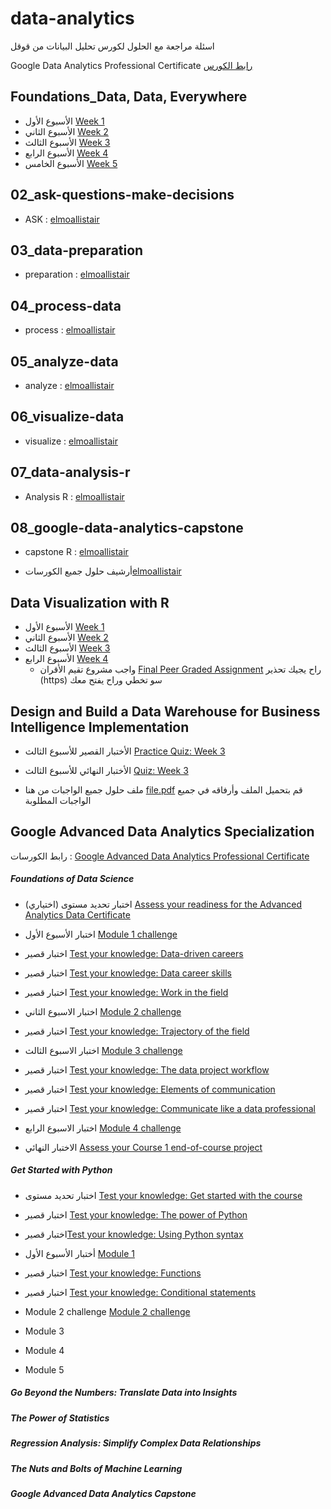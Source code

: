 # data-analytics

اسئلة مراجعة مع الحلول لكورس تحليل البيانات من قوقل 

Google Data Analytics Professional Certificate [رابط الكورس](https://www.coursera.org/professional-certificates/google-data-analytics)





## Foundations_Data, Data, Everywhere

* الأسبوع الأول [Week 1](/Foundations_Data%2C%20Data%2C%20Everywhere/Week_1)
* الأسبوع الثاني [Week 2](/Foundations_Data%2C%20Data%2C%20Everywhere/Week_2)
* الأسبوع الثالث [Week 3](/Foundations_Data%2C%20Data%2C%20Everywhere/Week_3)
* الأسبوع الرابع [Week 4](/Foundations_Data%2C%20Data%2C%20Everywhere/Week_4)
* الأسبوع الخامس [Week 5](/Foundations_Data%2C%20Data%2C%20Everywhere/Week_5)




## 02_ask-questions-make-decisions

-  ASK : [elmoallistair](https://github.com/elmoallistair/google-data-analytics/tree/33aebadb2d76570b53a3110e8b2ff2051a0daf1d/02_ask-questions-make-decisions)



## 03_data-preparation

-  preparation : [elmoallistair](https://github.com/elmoallistair/google-data-analytics/tree/33aebadb2d76570b53a3110e8b2ff2051a0daf1d/03_data-preparation)



## 04_process-data

-  process : [elmoallistair](https://github.com/elmoallistair/google-data-analytics/tree/33aebadb2d76570b53a3110e8b2ff2051a0daf1d/04_process-data)


## 05_analyze-data

-  analyze : [elmoallistair](https://github.com/elmoallistair/google-data-analytics/tree/33aebadb2d76570b53a3110e8b2ff2051a0daf1d/05_analyze-data)



## 06_visualize-data

-  visualize : [elmoallistair](https://github.com/elmoallistair/google-data-analytics/tree/33aebadb2d76570b53a3110e8b2ff2051a0daf1d/06_visualize-data)


## 07_data-analysis-r

-  Analysis R : [elmoallistair](https://github.com/elmoallistair/google-data-analytics/tree/33aebadb2d76570b53a3110e8b2ff2051a0daf1d/07_data-analysis-r)


## 08_google-data-analytics-capstone

-  capstone R : [elmoallistair](https://github.com/elmoallistair/google-data-analytics/tree/33aebadb2d76570b53a3110e8b2ff2051a0daf1d/08_google-data-analytics-capstone)



-   أرشيف حلول جميع الكورسات[elmoallistair](https://github.com/elmoallistair/google-data-analytics/tree/33aebadb2d76570b53a3110e8b2ff2051a0daf1d)




## Data Visualization with R
- الأسبوع الأول [Week 1](https://progiez.com/data-visualization-with-r-week-1-coursera-quiz-answers)
- الأسبوع الثاني  [Week 2](https://progiez.com/data-visualization-with-r-week-2-coursera-quiz-answers)
- الأسبوع الثالث  [Week 3](https://progiez.com/data-visualization-with-r-week-3-coursera-quiz-answers)
- الأسبوع الرابع  [Week 4](https://progiez.com/data-visualization-with-r-week-4-coursera-quiz-answers)
  - واجب مشروع تقيم الأقران   [Final Peer Graded Assignment](https://progiez.com/final-peer-graded-assignmnet-week-4)
راح يجيك تحذير (https) سو تخطي وراح يفتح معك





## Design and Build a Data Warehouse for Business Intelligence Implementation


*  الأختبار القصير للأسبوع الثالث [Practice Quiz: Week 3](/Design%20and%20Build%20a%20Data%20Warehouse%20for%20Business%20Intelligence%20Implementation/Week_3/Practice%20Quiz%20for%20module%203%20assignment-Test%20DW.md) 

*  الأختبار النهائي للأسبوع الثالث [Quiz: Week 3](/Design%20and%20Build%20a%20Data%20Warehouse%20for%20Business%20Intelligence%20Implementation/Week_3/Quiz%20for%20module%203%20assignment-Production%20DW.md) 

* ملف حلول جميع الواجبات من هنا [file.pdf](/file.pdf) قم بتحميل الملف وأرفاقه في جميع الواجبات المطلوبة 






## Google Advanced Data Analytics Specialization

رابط الكورسات :
[Google Advanced Data Analytics Professional Certificate](https://www.coursera.org/professional-certificates/google-advanced-data-analytics#courses)

##### Foundations of Data Science
* اختبار تحديد مستوى (اختياري) [Assess your readiness for the Advanced Analytics Data Certificate](./Google%20Advanced%20Data%20Analytics%20Specialization/Foundations%20of%20Data%20Science/Assess%20your%20readiness%20for%20the%20Advanced%20Analytics%20Data%20Certificate.MD)
* اختبار الأسبوع الأول [Module 1 challenge](./Google%20Advanced%20Data%20Analytics%20Specialization/Foundations%20of%20Data%20Science/Module%201%20challenge.MD)

* اختبار قصير [Test your knowledge: Data-driven careers](./Google%20Advanced%20Data%20Analytics%20Specialization/Foundations%20of%20Data%20Science/Test%20your%20knowledge%20Data-driven%20careers.MD)
* اختبار قصير [Test your knowledge: Data career skills](./Google%20Advanced%20Data%20Analytics%20Specialization/Foundations%20of%20Data%20Science/Test%20your%20knowledge%20Data%20career%20skills.MD)

* اختبار قصير [Test your knowledge: Work in the field](./Google%20Advanced%20Data%20Analytics%20Specialization/Foundations%20of%20Data%20Science/Test%20your%20knowledge%20Work%20in%20the%20field.MD)


* اختبار الاسبوع الثاني [Module 2 challenge](./Google%20Advanced%20Data%20Analytics%20Specialization/Foundations%20of%20Data%20Science/Module%202%20challenge.MD)

* اختبار قصير [Test your knowledge: Trajectory of the field](./Google%20Advanced%20Data%20Analytics%20Specialization/Foundations%20of%20Data%20Science/Test%20your%20knowledge%20Trajectory%20of%20the%20field.MD)


* اختبار الاسبوع الثالث [Module 3 challenge](./Google%20Advanced%20Data%20Analytics%20Specialization/Foundations%20of%20Data%20Science/Module%203%20challenge.MD)

* اختبار قصير [Test your knowledge: The data project workflow](./Google%20Advanced%20Data%20Analytics%20Specialization/Foundations%20of%20Data%20Science/Test%20your%20knowledge%20The%20data%20project%20workflow.MD)

* اختبار قصير [Test your knowledge: Elements of communication](./Google%20Advanced%20Data%20Analytics%20Specialization/Foundations%20of%20Data%20Science/Test%20your%20knowledge%20Elements%20of%20communication.MD)

* اختبار قصير [Test your knowledge: Communicate like a data professional](./Google%20Advanced%20Data%20Analytics%20Specialization/Foundations%20of%20Data%20Science/Test%20your%20knowledge%20Communicate%20like%20a%20data%20professional.MD)

* اختبار الاسبوع الرابع [Module 4 challenge](./Google%20Advanced%20Data%20Analytics%20Specialization/Foundations%20of%20Data%20Science/Module%204%20challenge.MD)



* الاختبار النهائي [Assess your Course 1 end-of-course project](./Google%20Advanced%20Data%20Analytics%20Specialization/Foundations%20of%20Data%20Science/Assess%20your%20Course%201%20end-of-course%20project.MD)



##### Get Started with Python

* اختبار تحديد مستوى [Test your knowledge: Get started with the course](./Google%20Advanced%20Data%20Analytics%20Specialization/Get%20Started%20with%20Python/Test%20your%20knowledge%20Get%20started%20with%20the%20course.md)

* اختبار قصير [Test your knowledge: The power of Python](./Google%20Advanced%20Data%20Analytics%20Specialization/Get%20Started%20with%20Python/Test%20your%20knowledge%20The%20power%20of%20Python.md)

* اختبار قصير[Test your knowledge: Using Python syntax](./Google%20Advanced%20Data%20Analytics%20Specialization/Get%20Started%20with%20Python/Test%20your%20knowledge%20Using%20Python%20syntax.md)


* أختبار الأسبوع الأول [Module 1](./Google%20Advanced%20Data%20Analytics%20Specialization/Get%20Started%20with%20Python/Module%201.md)


* اختبار قصير [Test your knowledge: Functions](./Google%20Advanced%20Data%20Analytics%20Specialization/Get%20Started%20with%20Python/Test%20your%20knowledge%20Functions.md)


* اختبار قصير [Test your knowledge: Conditional statements](./Google%20Advanced%20Data%20Analytics%20Specialization/Get%20Started%20with%20Python/Test%20your%20knowledge%20Conditional%20statements.md)

* Module 2 challenge [Module 2 challenge](./Google%20Advanced%20Data%20Analytics%20Specialization/Get%20Started%20with%20Python/Module%202%20challenge.md)

* Module 3
* Module 4
* Module 5



##### Go Beyond the Numbers: Translate Data into Insights
##### The Power of Statistics
##### Regression Analysis: Simplify Complex Data Relationships
##### The Nuts and Bolts of Machine Learning
##### Google Advanced Data Analytics Capstone
 




